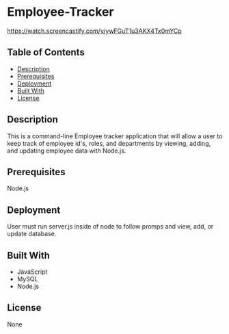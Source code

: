  
# Employee-Tracker
https://watch.screencastify.com/v/ywFGuT1u3AKX4Tx0mYCp
## Table of Contents

* [Description](#description)
* [Prerequisites](#prerequisites)
* [Deployment](#deployment)
* [Built With](#built-with)
* [License](#license)


## Description

This is a command-line Employee tracker application that will allow a user to keep track of employee id's, roles, and departments by viewing, adding, and updating employee data with Node.js.


## Prerequisites

Node.js 

## Deployment

User must run server.js inside of node to follow promps and view, add, or update database.

## Built With

* JavaScript<br>
* MySQL<br>
* Node.js

## License

None

